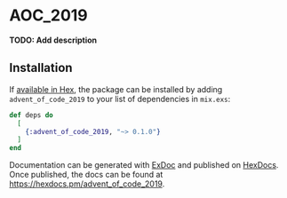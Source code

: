 # AOC_2019

**TODO: Add description**

## Installation

If [available in Hex](https://hex.pm/docs/publish), the package can be installed
by adding `advent_of_code_2019` to your list of dependencies in `mix.exs`:

```elixir
def deps do
  [
    {:advent_of_code_2019, "~> 0.1.0"}
  ]
end
```

Documentation can be generated with [ExDoc](https://github.com/elixir-lang/ex_doc)
and published on [HexDocs](https://hexdocs.pm). Once published, the docs can
be found at <https://hexdocs.pm/advent_of_code_2019>.

